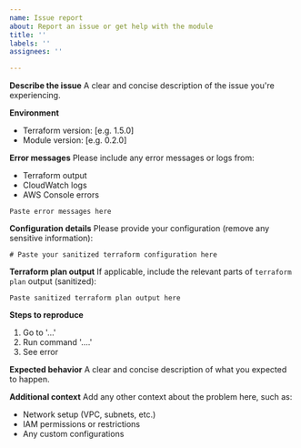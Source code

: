 ```yaml
---
name: Issue report
about: Report an issue or get help with the module
title: ''
labels: ''
assignees: ''

---
```


**Describe the issue**
A clear and concise description of the issue you're experiencing.

**Environment**
- Terraform version: [e.g. 1.5.0]
- Module version: [e.g. 0.2.0]

**Error messages**
Please include any error messages or logs from:
- Terraform output
- CloudWatch logs
- AWS Console errors

```
Paste error messages here
```

**Configuration details**
Please provide your configuration (remove any sensitive information):

```hcl
# Paste your sanitized terraform configuration here
```

**Terraform plan output**
If applicable, include the relevant parts of `terraform plan` output (sanitized):

```
Paste sanitized terraform plan output here
```

**Steps to reproduce**
1. Go to '...'
2. Run command '....'
3. See error

**Expected behavior**
A clear and concise description of what you expected to happen.

**Additional context**
Add any other context about the problem here, such as:
- Network setup (VPC, subnets, etc.)
- IAM permissions or restrictions
- Any custom configurations

